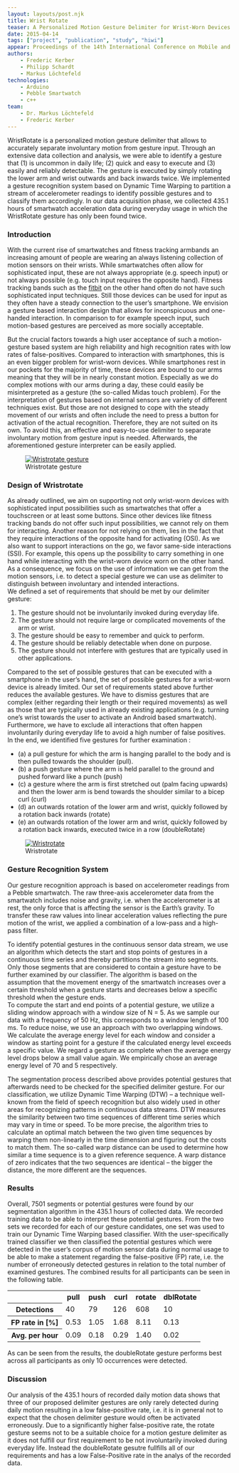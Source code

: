 ```yaml
---
layout: layouts/post.njk
title: Wrist Rotate
teaser: A Personalized Motion Gesture Delimiter for Wrist-Worn Devices
date: 2015-04-14
tags: ["project", "publication", "study", "hiwi"]
appear: Proceedings of the 14th International Conference on Mobile and Ubiquitous Multimedia (Mum-15). November 30 - December 2, Linz, Austria, ACM, 2015.
authors:
    - Frederic Kerber
    - Philipp Schardt
    - Markus Löchtefeld
technologies:
    - Arduino
    - Pebble Smartwatch
    - c++
team:
    - Dr. Markus Löchtefeld
    - Frederic Kerber
---
```


<p>WristRotate is a personalized motion gesture delimiter that allows to accurately separate involuntary motion from gesture input. Through an extensive data collection and analysis, we were able to identify a gesture that (1) is uncommon in daily life; (2) quick and easy to execute and (3) easily and reliably detectable. The gesture is executed by simply rotating the lower arm and wrist outwards and back inwards twice. We implemented a gesture recognition system based on Dynamic Time Warping to partition a stream of accelerometer readings to identify possible gestures and to classify them accordingly. In our data acquisition phase, we collected 435.1 hours of smartwatch acceleration data during everyday usage in which the WristRotate gesture has only been found twice.
</p>
<h3>Introduction</h3>
<p>With the current rise of smartwatches and fitness tracking armbands an increasing amount of people are wearing an always listening collection of motion sensors on their wrists. While smartwatches often allow for sophisticated input, these are not always appropriate (e.g. speech input) or not always possible (e.g. touch input requires the opposite hand). Fitness tracking bands such as the <a href='http://www.fitbit.com/'>fitbit</a> on the other hand often do not have such sophisticated input techniques. Still those devices can be used for input as they often have a steady connection to the user’s smartphone. We envision a gesture based interaction design that allows for inconspicuous and one-handed interaction. In comparison to for example speech input, such motion-based gestures are perceived as more socially acceptable.</p>

<p>But the crucial factors towards a high user acceptance of such a motion-gesture based system are high reliability and high recognition rates with low rates of false-positives. Compared to interaction with smartphones, this is an even bigger problem for wrist-worn devices. While smartphones rest in our pockets for the majority of time, these devices are bound to our arms meaning that they will be in nearly constant motion. Especially as we do complex motions with our arms during a day, these could easily be misinterpreted as a gesture (the so-called Midas touch problem). For the interpretation of gestures based on internal sensors are variety of different techniques exist. But those are not designed to cope with the steady movement of our wrists and often include the need to press a button for activation of the actual recognition. Therefore, they are not suited on its own. To avoid this, an effective and easy-to-use delimiter to separate involuntary motion from gesture input is needed. Afterwards, the aforementioned gesture interpreter can be easily applied.</p>


<figure >
      <a href="{{ '/assets/projects/wrist-rotate/wristrotate.png' | url}}" >
      <img src="{{ '/assets/projects/wrist-rotate/wristrotate.png' | url}}" alt="Wristrotate gesture" />
      </a>
      <figcaption>Wristrotate gesture</figcaption>
</figure>



<h3>Design of Wristrotate</h3>
<p>As already outlined, we aim on supporting not only wrist-worn devices with sophisticated input possibilities such as smartwatches that offer a touchscreen or at least some buttons. Since other devices like fitness tracking bands do not offer such input possibilities, we cannot rely on them for interacting. Another reason for not relying on them, lies in the fact that they require interactions of the opposite hand for activating (OSI). As we also want to support interactions on the go, we favor same-side interactions (SSI). For example, this opens up the possibility to carry something in one hand while interacting with the wrist-worn device worn on the other hand. As a consequence, we focus on the use of information we can get from the motion sensors, i.e. to detect a special gesture we can use as delimiter to distinguish between involuntary and intended interactions.<br/>
We defined a set of requirements that should be met by our delimiter gesture:
<ol>
<li>The gesture should not be involuntarily invoked during everyday life.</li>
<li>The gesture should not require large or complicated movements of the arm or wrist.</li>
<li>The gesture should be easy to remember and quick to perform.</li>
<li>The gesture should be reliably detectable when done on purpose.</li>
<li>The gesture should not interfere with gestures that are typically used in other applications.</li>
</ol>
</p>


<p>Compared to the set of possible gestures that can be executed with a smartphone in the user’s hand, the set of possible gestures for a wrist-worn device is already limited. Our set of requirements stated above further reduces the available gestures. We have to dismiss gestures that are complex (either regarding their length or their required movements) as well as those that are typically used in already existing applications (e.g. turning one’s wrist towards the user to activate an Android based smartwatch). Furthermore, we have to exclude all interactions that often happen involuntarily during everyday life to avoid a high number of false positives.
<br/>
In the end, we identified five gestures for further examination :
<ul>
<li>(a) a pull gesture for which the arm is hanging parallel to the body and is then pulled towards the shoulder (pull).</li>
<li>(b) a push gesture where the arm is held parallel to the ground and pushed forward like a punch (push)</li>
<li>(c) a gesture where the arm is first stretched out (palm facing upwards) and then the lower arm is bend towards the shoulder similar to a bicep curl (curl)</li>
<li>(d) an outwards rotation of the lower arm and wrist, quickly followed by a rotation back inwards (rotate)</li>
<li>(e) an outwards rotation of the lower arm and wrist, quickly followed by a rotation back inwards, executed twice in a row (doubleRotate)</li>
</ul>
</p>

<figure >
      <a href="{{ '/assets/projects/wrist-rotate/gestures.png' | url}}" >
      <img src="{{ '/assets/projects/wrist-rotate/gestures.png' | url}}" alt="Wristrotate " />
      </a>
      <figcaption >Wristrotate</figcaption>
</figure>


<h3>Gesture Recognition System</h3>
<p>Our gesture recognition approach is based on accelerometer readings from a Pebble smartwatch. The raw three-axis accelerometer data from the smartwatch includes noise and gravity, i.e. when the accelerometer is at rest, the only force that is affecting the sensor is the Earth’s gravity. To transfer these raw values into linear acceleration values reflecting the pure motion of the wrist, we applied a combination of a low-pass and a high-pass filter.</p>

<p>To identify potential gestures in the continuous sensor data stream, we use an algorithm which detects the start and stop points of gestures in a continuous time series and thereby partitions the stream into segments. Only those segments that are considered to contain a gesture have to be further examined by our classifier. The algorithm is based on the assumption that the movement energy of the smartwatch increases over a certain threshold when a gesture starts and decreases below a specific threshold when the gesture ends.<br/>
To compute the start and end points of a potential gesture, we utilize a sliding window approach with a window size of N = 5. As we sample our data with a frequency of 50 Hz, this corresponds to a window length of 100 ms. To reduce noise, we use an approach with two overlapping windows. We calculate the average energy level for each window and consider a window as starting point for a gesture if the calculated energy level exceeds a specific value. We regard a gesture as complete when the average energy level drops below a small value again. We empirically chose an average energy level of 70 and 5 respectively.</p>

<p>The segmentation process described above provides potential gestures that afterwards need to be checked for the specified delimiter gesture. For our classification, we utilize Dynamic Time Warping (DTW) – a technique well-known from the field of speech recognition but also widely used in other areas for recognizing patterns in continuous data streams. DTW measures the similarity between two time sequences of different time series which may vary in time or speed. To be more precise, the algorithm tries to calculate an optimal match between the two given time sequences by warping them non-linearly in the time dimension and figuring out the costs to match them. The so-called warp distance can be used to determine how similar a time sequence is to a given reference sequence. A warp distance of zero indicates that the two sequences are identical – the bigger the distance, the more different are the sequences.
</p>


<h3>Results</h3>
<p>Overall, 7501 segments or potential gestures were found by our segmentation algorithm in the 435.1 hours of collected data. We recorded training data to be able to interpret these potential gestures. From the two sets we recorded for each of our gesture candidates, one set was used to train our Dynamic Time Warping based classifier. With the user-specifically trained classifier we then classified the potential gestures which were detected in the user’s corpus of motion sensor data during normal usage to be able to make a statement regarding the false-positive (FP) rate, i.e. the number of erroneously detected gestures in relation to the total number of examined gestures. The combined results for all participants can be seen in the following table.</p>

<table width="0" border="0" cellspacing="10">
  <tr>
    <th scope="col"></th>
    <th scope="col">pull</th>
    <th scope="col">push</th>
    <th scope="col">curl</th>
    <th scope="col">rotate</th>
    <th scope="col">dblRotate</th>
  </tr>
  <tr>
    <th scope="row">Detections</th>
    <td>40</td>
    <td>79</td>
    <td>126</td>
    <td>608</td>
    <td>10</td>
  </tr>
  <tr>
    <th scope="row">FP rate in [%]</th>
    <td>0.53</td>
    <td>1.05</td>
    <td>1.68</td>
    <td>8.11</td>
    <td>0.13</td>
  </tr>
  <tr>
    <th scope="row">Avg. per hour</th>
    <td>0.09</td>
    <td>0.18</td>
    <td>0.29</td>
    <td>1.40</td>
    <td>0.02</td>
  </tr>
</table>
<p>
As can be seen from the results, the doubleRotate gesture performs best across all participants as only 10 occurrences were detected.</p>

<h3>Discussion</h3>
<p>Our analysis of the 435.1 hours of recorded daily motion data shows that three of our proposed delimiter gestures are only rarely detected during daily motion resulting in a low false-positive rate, i.e. it is in general not to expect that the chosen delimiter gesture would often be activated erroneously. Due to a significantly higher false-positive rate, the rotate gesture seems not to be a suitable choice for a motion gesture delimiter as it does not fulfill our first requirement to be not involuntarily invoked during everyday life. Instead the doubleRotate gesutre fullfills all of our requirements and has a low False-Positive rate in the analys of the recorded data.</p>